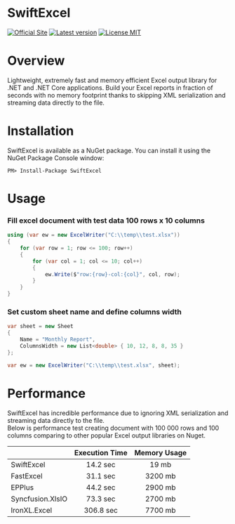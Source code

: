 # SwiftExcel
[![Official Site](https://img.shields.io/badge/site-swiftexcel-blue.svg)](https://swiftexcel.azurewebsites.net/) [![Latest version](https://img.shields.io/nuget/v/SwiftExcel.svg)](https://www.nuget.org/packages?q=SwiftExcel) [![License MIT](https://img.shields.io/badge/license-MIT-green.svg)](https://en.wikipedia.org/wiki/MIT_License)
# Overview
Lightweight, extremely fast and memory efficient Excel output library for .NET and .NET Core applications. Build your Excel reports in fraction of seconds with no memory footprint thanks to skipping XML serialization and streaming data directly to the file.
# Installation
SwiftExcel is available as a NuGet package. You can install it using the NuGet Package Console window:
```
PM> Install-Package SwiftExcel
```
# Usage
### Fill excel document with test data 100 rows x 10 columns
```csharp
using (var ew = new ExcelWriter("C:\\temp\\test.xlsx"))
{
    for (var row = 1; row <= 100; row++)
    {
        for (var col = 1; col <= 10; col++)
        {
            ew.Write($"row:{row}-col:{col}", col, row);
        }
    }
}
```
### Set custom sheet name and define columns width
```csharp
var sheet = new Sheet
{
    Name = "Monthly Report", 
    ColumnsWidth = new List<double> { 10, 12, 8, 8, 35 }
};

var ew = new ExcelWriter("C:\\temp\\test.xlsx", sheet);
```
# Performance
SwiftExcel has incredible performance due to ignoring XML serialization and streaming data directly to the file.  
Below is performance test creating document with 100 000 rows and 100 columns comparing to other popular Excel output libraries on Nuget.  

|   | Execution Time | Memory Usage |
| :--- | :---: | :---: |
| SwiftExcel  | 14.2 sec  |  19 mb  |
| FastExcel  | 31.1 sec  |  3200 mb  |
| EPPlus  | 44.2 sec  |  2900 mb  |
| Syncfusion.XlsIO  | 73.3 sec  |  2700 mb  |
| IronXL.Excel  | 306.8 sec  |  7700 mb  |
